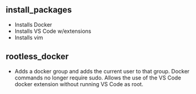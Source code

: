 install_packages
----------------

* Installs Docker
* Installs VS Code w/extensions
* Installs vim

rootless_docker
---------------
* Adds a docker group and adds the current user to that group. Docker commands no longer require sudo. Allows the use of the VS Code docker extension without running VS Code as root.
